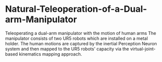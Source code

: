 # Natural-Teleoperation-of-a-Dual-arm-Manipulator
Teleoperating a dual-arm manipulator with the motion of human arms
The manipulator consists of two UR5 robots which are installed on a metal holder. The human motions are captured by the inertial Perception Neuron system and then mapped to the UR5 robots' capacity via the virtual-joint-based kinematics mapping approach.
